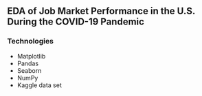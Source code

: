 ## EDA of Job Market Performance in the U.S. During the COVID-19 Pandemic

### Technologies

- Matplotlib
- Pandas
- Seaborn
- NumPy
- Kaggle data set
